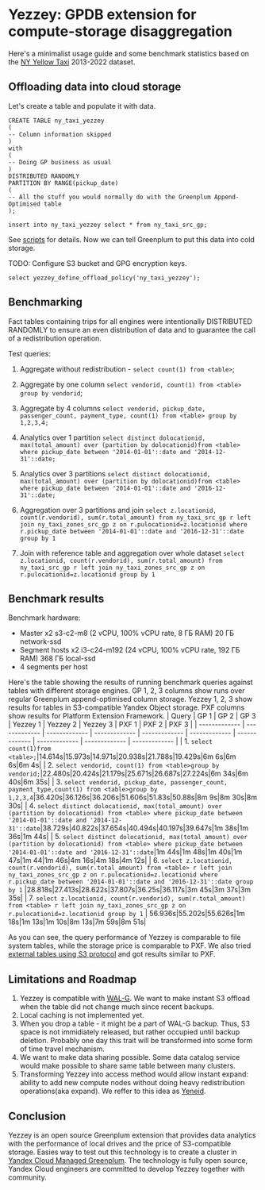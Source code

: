 # Yezzey: GPDB extension for compute-storage disaggregation

Here's a minimalist usage guide and some benchmark statistics based on the [NY Yellow Taxi](https://www.nyc.gov/site/tlc/about/tlc-trip-record-data.page) 2013-2022 dataset.

## Offloading data into cloud storage
Let's create a table and populate it with data.
```
CREATE TABLE ny_taxi_yezzey
(
-- Column information skipped
)
with
(
-- Doing GP business as usual
)
DISTRIBUTED RANDOMLY
PARTITION BY RANGE(pickup_date) 
(
-- All the stuff you would normally do with the Greenplum Append-Optimised table
);

insert into ny_taxi_yezzey select * from ny_taxi_src_gp;
```
See [scripts](https://github.com/x4m/yezzey/edit/benchmark_post/notes/scripts) for details. Now we can tell Greenplum to put this data into cold storage.

TODO: Configure S3 bucket and GPG encryption keys.

```
select yezzey_define_offload_policy('ny_taxi_yezzey');
```

## Benchmarking
Fact tables containing trips for all engines were intentionally DISTRIBUTED RANDOMLY to ensure an even distribution of data and to guarantee the call of a redistribution operation.

Test queries:
1. Aggregate without redistribution - ```select count(1) from <table>```;

2. Aggregate by one column ```select vendorid, count(1) from <table> group by vendorid```;

3. Aggregate by 4 columns ```select vendorid, pickup_date, passenger_count, payment_type, count(1) from <table> group by 1,2,3,4;```

4. Analytics over 1 partition ```select distinct dolocationid, max(total_amount) over (partition by dolocationid)from <table> where pickup_date between '2014-01-01'::date and '2014-12-31'::date;```

5. Analytics over 3 partitions ```select distinct dolocationid, max(total_amount) over (partition by dolocationid)from <table> where pickup_date between '2014-01-01'::date and '2016-12-31'::date;```

6. Aggregation over 3 partitions and join ```select z.locationid, count(r.vendorid), sum(r.total_amount) from ny_taxi_src_gp r left join ny_taxi_zones_src_gp z on r.pulocationid=z.locationid where r.pickup_date between '2014-01-01'::date and '2016-12-31'::date group by 1```

7. Join with reference table and aggregation over whole dataset ```select z.locationid, count(r.vendorid), sum(r.total_amount) from ny_taxi_src_gp r left join ny_taxi_zones_src_gp z on r.pulocationid=z.locationid group by 1```

## Benchmark results

Benchmark hardware:
* Master x2 s3-c2-m8 (2 vCPU, 100% vCPU rate, 8 ГБ RAM) 20 ГБ network-ssd
* Segment hosts x2 i3-c24-m192 (24 vCPU, 100% vCPU rate, 192 ГБ RAM) 368 ГБ local-ssd
* 4 segments per host

Here's the table showing the results of running benchmark queries against tables with different storage engines. GP 1, 2, 3 columns show runs over regular Greenplum append-optimised column storage. Yezzey 1, 2, 3 show results for tables in S3-compatible Yandex Object storage. PXF columns show results for Platform Extension Framework.
| Query | GP 1 | GP 2 | GP 3 | Yezzey 1 | Yezzey 2 | Yezzey 3 | PXF 1 | PXF 2 | PXF 3 |
| ------------- | ------------- | ------------- | ------------- | ------------- | ------------- | ------------- | ------------- | ------------- | ------------- |
| 1. ```select count(1)from <table>;```|14.614s|15.973s|14.971s|20.938s|21.788s|19.429s|6m 6s|6m 6s|6m 4s|
| 2. ```select vendorid, count(1) from <table>group by vendorid;```|22.480s|20.424s|21.179s|25.671s|26.687s|27.224s|6m 34s|6m 40s|6m 35s|
| 3. ```select vendorid, pickup_date, passenger_count, payment_type,count(1) from <table>group by 1,2,3,4```|36.420s|36.126s|36.206s|51.606s|51.83s|50.88s|8m 9s|8m 30s|8m 30s|
| 4. ```select distinct dolocationid, max(total_amount) over (partition by dolocationid) from <table> where pickup_date between '2014-01-01'::date and '2014-12-31'::date```|38.729s|40.822s|37.654s|40.494s|40.197s|39.647s|1m 38s|1m 36s|1m 44s|
| 5. ```select distinct dolocationid, max(total_amount) over (partition by dolocationid) from <table> where pickup_date between '2014-01-01'::date and '2016-12-31'::date```|1m 44s|1m 48s|1m 40s|1m 47s|1m 44|1m 46s|4m 16s|4m 18s|4m 12s|
| 6. ```select z.locationid, count(r.vendorid), sum(r.total_amount) from <table> r left join ny_taxi_zones_src_gp z on r.pulocationid=z.locationid where r.pickup_date between '2014-01-01'::date and '2016-12-31'::date group by 1``` |28.818s|27.413s|28.622s|37.807s|36.25s|36.117s|3m 45s|3m 37s|3m 35s|
| 7. ```select z.locationid, count(r.vendorid), sum(r.total_amount) from <table> r left join ny_taxi_zones_src_gp z on r.pulocationid=z.locationid group by 1``` | 56.936s|55.202s|55.626s|1m 18s|1m 13s|1m 10s|8m 13s|7m 59s|8m 51s|

As you can see, the query performance of Yezzey is comparable to file system tables, while the storage price is comparable to PXF.
We also tried [external tables using S3 protocol](https://docs.vmware.com/en/VMware-Greenplum/6/greenplum-database/admin_guide-external-g-s3-protocol.html) and got results similar to PXF.

## Limitations and Roadmap
1. Yezzey is compatible with [WAL-G](https://github.com/wal-g/wal-g). We want to make instant S3 offload when the table did not change much since recent backups.
2. Local caching is not implemented yet.
3. When you drop a table - it might be a part of WAL-G backup. Thus, S3 space is not immidiately released, but rather occupied until backup deletion. Probably one day this trait will be transformed into some form of time travel mechanism.
4. We want to make data sharing possible. Some data catalog service would make possible to share same table between many clusters.
5. Transforming Yezzey into access method would allow instant expand: ability to add new compute nodes without doing heavy redistribution operations(aka expand). We reffer to this idea as [Yeneid](https://github.com/yezzey-gp/yeneid).

## Conclusion
Yezzey is an open source Greenplum extension that provides data analytics with the performance of local drives and the price of S3-compatible storage.
Easies way to test out this technology is to create a cluster in [Yandex Cloud Managed Greenplum](https://cloud.yandex.com/en/services/managed-greenplum). The technology is fully open source, Yandex Cloud engineers are committed to develop Yezzey together with community.
